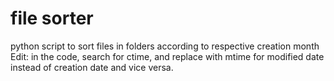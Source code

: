 # file sorter
python script to sort files in folders according to respective creation month
Edit:
in the code, search for ctime, and replace with mtime for modified date instead of creation date and vice versa.
